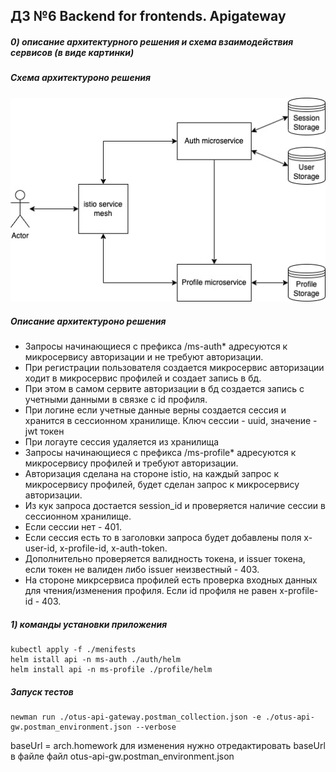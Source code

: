 ## ДЗ №6 Backend for frontends. Apigateway
##### 0) описание архитектурного решения и схема взаимодействия сервисов (в виде картинки)
##### Схема архитектуроно решения 
![api-gateway-diagram.jpg](api-gateway-diagram.jpg)

##### Описание архитектуроно решения 
* Запросы начинающиеся с префикса /ms-auth* адресуются к микросервису авторизации и не требуют авторизации. 
* При регистрации пользователя создается микросервис авторизации ходит в микросервис профилей и создает запись в бд. 
* При этом в самом сервите авторизации в бд создается запись с учетными данными в связке с id профиля. 
* При логине если учетные данные верны создается сессия и хранится в сессионном хранилище. Ключ сессии - uuid, значение - jwt токен
* При логауте сессия удаляется из хранилища
* Запросы начинающиеся с префикса /ms-profile* адресуются к микросервису профилей и требуют авторизации. 
* Авторизация сделана на стороне istio, на каждый запрос к микросервису профилей, будет сделан запрос к микросервису авторизации. 
* Из кук запроса достается session_id и проверяется наличие сессии в сессионном хранилище. 
* Если сессии нет - 401. 
* Если сессия есть то в заголовки запроса будет добавлены поля x-user-id, x-profile-id, x-auth-token. 
* Дополнительно проверяется валидность токена, и issuer токена, если токен не валиден либо issuer неизвестный - 403. 
* На стороне микрсервиса профилей есть проверка входных данных для чтения/изменения профиля. Если id профиля не равен x-profile-id - 403.

##### 1) команды установки приложения
```
kubectl apply -f ./menifests
helm istall api -n ms-auth ./auth/helm
helm install api -n ms-profile ./profile/helm
```

##### Запуск тестов
```
newman run ./otus-api-gateway.postman_collection.json -e ./otus-api-gw.postman_environment.json --verbose
```
baseUrl = arch.homework для изменения нужно отредактировать baseUrl в файле файл otus-api-gw.postman_environment.json





